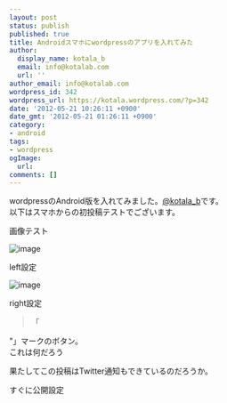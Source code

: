 ```yaml
---
layout: post
status: publish
published: true
title: Androidスマホにwordpressのアプリを入れてみた
author:
  display_name: kotala_b
  email: info@kotalab.com
  url: ''
author_email: info@kotalab.com
wordpress_id: 342
wordpress_url: https://kotala.wordpress.com/?p=342
date: '2012-05-21 10:26:11 +0900'
date_gmt: '2012-05-21 01:26:11 +0900'
category:
- android
tags:
- wordpress
ogImage:
  url:
comments: []
---
```

<p>wordpressのAndroid版を入れてみました。<a href="https://twitter.com/kotala_b">@kotala_b</a>です。<br />
以下はスマホからの初投稿テストでございます。<br />
</p>
<!--more-->
<p>画像テスト</p>
<p><img title="1337563106494.jpg" class="alignleft" alt="image" src="https://kotala.files.wordpress.com/2012/05/wpid-1337563106494.jpg" /></p>
<p>left設定</p>
<p><img title="2012-05-21-10-18-23_deco.png" class="alignright" alt="image" src="https://kotala.files.wordpress.com/2012/05/wpid-2012-05-21-10-18-23_deco.png" /></p>
<p>right設定</p>
<blockquote><p>「</p>
</blockquote>
<p>"」マークのボタン。<br />
これは何だろう</p>
<p>果たしてこの投稿はTwitter通知もできているのだろうか。</p>
<p>すぐに公開設定</p>

